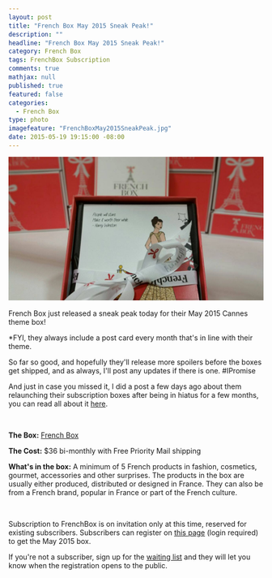 ```yaml
---
layout: post
title: "French Box May 2015 Sneak Peak!"
description: ""
headline: "French Box May 2015 Sneak Peak!"
category: French Box
tags: FrenchBox Subscription
comments: true
mathjax: null
published: true
featured: false
categories: 
  - French Box
type: photo
imagefeature: "FrenchBoxMay2015SneakPeak.jpg"
date: 2015-05-19 19:15:00 -08:00
---
```


![French Box](/images/FrenchBoxMay2015SneakPeak.jpg)

<p>French Box just released a sneak peak today for their May 2015 Cannes theme box!</p>

<p>*FYI, they always include a post card every month that's in line with their theme.</p>

<p>So far so good, and hopefully they'll release more spoilers before the boxes get shipped, and as always, I'll post any updates if there is one. #IPromise</p>

<p>And just in case you missed it, I did a post a few days ago about them relaunching their subscription boxes after being in hiatus for a few months, you can read all about it <a href="http://whatsupmailbox.com/french%20box/FrenchBox-May2015-News/">here</a>.</p>
<br>

<p><b>The Box:</b> <a href="https://getfrenchbox.com">French Box</a></p>
<p><b>The Cost:</b> $36 bi-monthly with Free Priority Mail shipping</p>
<p><b>What's in the box:</b> A minimum of 5 French products in fashion, cosmetics, gourmet, accessories and other surprises. 
The products in the box are usually either produced, distributed or designed in France.
They can also be from a French brand, popular in France or part of the French culture.</p>
<br>

<p>Subscription to FrenchBox is on invitation only at this time, reserved for existing subscribers. Subscribers can register on <a href="https://getfrenchbox.com/subscription/">this page</a> (login required) to get the May 2015 box.</p>

<p>If you're not a subscriber, sign up for the <a href="https://getfrenchbox.com/subscription/">waiting list</a> and they will let you know when the registration opens to the public.</p>
